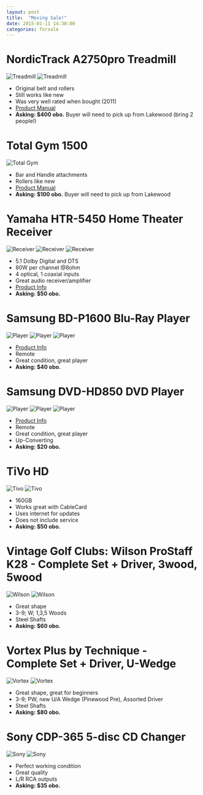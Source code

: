 ```yaml
---
layout: post
title:  "Moving Sale!"
date: 2015-01-11 14:30:00
categories: forsale
---
```


# NordicTrack A2750pro Treadmill
![Treadmill](/images/2015-01-11-moving-sale/nordic-track-1.jpg)
![Treadmill](/images/2015-01-11-moving-sale/nordic-track-2.jpg)

* Original belt and rollers
* Still works like new
* Was very well rated when bought (2011)
* [Product Manual](https://service.nordictrack.com/CustomerService/modelInfo.do?model=NTL01009&modelName=NORDICTRACK+A2750+PRO+TREADMILL&version=0&company=11)
* **Asking: $400 obo.**  Buyer will need to pick up from Lakewood (bring 2 people!)

# Total Gym 1500
![Total Gym](/images/2015-01-11-moving-sale/totalgym.jpg)

* Bar and Handle attachments
* Rollers like new
* [Product Manual](http://www.totalgymdirect.com/download.php?file=TG1500OwnersMan.pdf)
* **Asking: $100 obo.**  Buyer will need to pick up from Lakewood

# Yamaha HTR-5450 Home Theater Receiver
![Receiver](/images/2015-01-11-moving-sale/yamaha-receiver-1.jpg)
![Receiver](/images/2015-01-11-moving-sale/yamaha-receiver-2.jpg)
![Receiver](/images/2015-01-11-moving-sale/yamaha-receiver-3.jpg)

* 5.1 Dolby Digital and DTS
* 80W per channel @8ohm
* 4 optical, 1 coaxial inputs
* Great audio receiver/amplifier
* [Product Info](http://usa.yamaha.com/products/audio-visual/av-receivers-amps/htr/htr-5450_black__u/)
* **Asking: $50 obo.**

# Samsung BD-P1600 Blu-Ray Player
![Player](/images/2015-01-11-moving-sale/samsung-bluray-1.jpg)
![Player](/images/2015-01-11-moving-sale/samsung-bluray-2.jpg)
![Player](/images/2015-01-11-moving-sale/samsung-bluray-3.jpg)

* [Product Info](http://www.samsung.com/us/support/owners/product/BD-P1600)
* Remote
* Great condition, great player
* **Asking: $40 obo.**

# Samsung DVD-HD850 DVD Player
![Player](/images/2015-01-11-moving-sale/samsung-dvd-1.jpg)
![Player](/images/2015-01-11-moving-sale/samsung-dvd-2.jpg)
![Player](/images/2015-01-11-moving-sale/samsung-dvd-3.jpg)

* [Product Info](http://www.samsung.com/us/support/owners/product/BD-P1600)
* Remote
* Great condition, great player
* Up-Converting
* **Asking: $20 obo.**

# TiVo HD
![Tivo](/images/2015-01-11-moving-sale/tivo-2hd-1.jpg)
![Tivo](/images/2015-01-11-moving-sale/tivo-2hd-2.jpg)

* 160GB
* Works great with CableCard
* Uses internet for updates
* Does not include service
* **Asking: $50 obo.**

# Vintage Golf Clubs: Wilson ProStaff K28 - Complete Set + Driver, 3wood, 5wood
![Wilson](/images/2015-01-11-moving-sale/vintage-wilson-1.jpg)
![Wilson](/images/2015-01-11-moving-sale/vintage-wilson-2.jpg)

* Great shape
* 3-9; W; 1,3,5 Woods
* Steel Shafts
* **Asking: $60 obo.**

# Vortex Plus by Technique - Complete Set + Driver, U-Wedge
![Vortex](/images/2015-01-11-moving-sale/vortex-1.jpg)
![Vortex](/images/2015-01-11-moving-sale/vortex-2.jpg)

* Great shape, great for beginners
* 3-9; PW; new U/A Wedge (Pinewood Pre), Assorted Driver
* Steel Shafts
* **Asking: $80 obo.**

# Sony CDP-365 5-disc CD Changer
![Sony](/images/2015-01-11-moving-sale/cdp-1.jpg)
![Sony](/images/2015-01-11-moving-sale/cdp-2.jpg)

* Perfect working condition
* Great quality
* L/R RCA outputs
* **Asking: $35 obo.**

